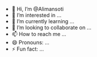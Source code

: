 - 👋 Hi, I’m @Alimansoti
- 👀 I’m interested in ...
- 🌱 I’m currently learning ...
- 💞️ I’m looking to collaborate on ...
- 📫 How to reach me ...
- 😄 Pronouns: ...
- ⚡ Fun fact: ...

<!---
Alimansoti/Alimansoti is a ✨ special ✨ repository because its `README.md` (this file) appears on your GitHub profile.
You can click the Preview link to take a look at your changes.
--->
